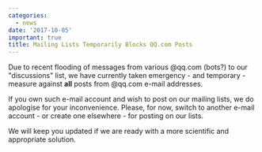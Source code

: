 ```yaml
---
categories:
  - news
date: '2017-10-05'
important: true
title: Mailing Lists Temporarily Blocks QQ.com Posts
---
```



Due to recent flooding of messages from various @qq.com (bots?) to our "discussions" list, we have currently taken emergency - and temporary - measure against **all** posts from @qq.com e-mail addresses.

If you own such e-mail account and wish to post on our mailing lists, we do apologise for your inconvenience. Please, for now, switch to another e-mail account - or create one elsewhere - for posting on our lists.

We will keep you updated if we are ready with a more scientific and appropriate solution.